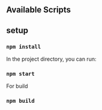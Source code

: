 ## Available Scripts

## setup

### `npm install`

In the project directory, you can run:

### `npm start`

For build

### `npm build`
